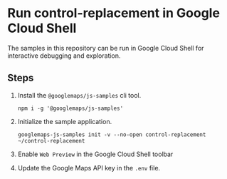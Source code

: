 # Run control-replacement in Google Cloud Shell

The samples in this repository can be run in Google Cloud Shell for interactive debugging and exploration.

## Steps

1. Install the `@googlemaps/js-samples` cli tool.

    ```
    npm i -g '@googlemaps/js-samples'
    ```
1. Initialize the sample application. 
    ```
    googlemaps-js-samples init -v --no-open control-replacement ~/control-replacement
    ```
1. Enable `Web Preview` in the Google Cloud Shell toolbar
1. Update the Google Maps API key in the `.env` file.
